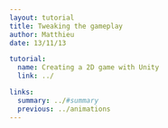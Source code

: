 ```yaml
---
layout: tutorial
title: Tweaking the gameplay
author: Matthieu
date: 13/11/13

tutorial:
  name: Creating a 2D game with Unity
  link: ../

links:
  summary: ../#summary
  previous: ../animations
---
```

